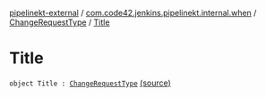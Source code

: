 [pipelinekt-external](../../index.md) / [com.code42.jenkins.pipelinekt.internal.when](../index.md) / [ChangeRequestType](index.md) / [Title](./-title.md)

# Title

`object Title : `[`ChangeRequestType`](index.md) [(source)](https://github.com/code42/pipelinekt/tree/master/internal/src/main/kotlin/com/code42/jenkins/pipelinekt/internal/when/ChangeRequestType.kt#L9)